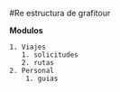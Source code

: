 #Re estructura de grafitour

**Modulos**

    1. Viajes
       1. solicitudes
       2. rutas 
    2. Personal
        1. guias